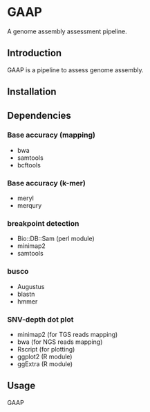 # GAAP
A genome assembly assessment pipeline.

## Introduction

GAAP is a pipeline to assess genome assembly. 

## Installation


## Dependencies

### Base accuracy (mapping)

* bwa
* samtools 
* bcftools

### Base accuracy (k-mer)

* meryl
* merqury

### breakpoint detection

* Bio::DB::Sam (perl module)
* minimap2
* samtools 

### busco

* Augustus
* blastn
* hmmer

### SNV-depth dot plot

* minimap2 (for TGS reads mapping)
* bwa (for NGS reads mapping)
* Rscript (for plotting)
* ggplot2 (R module)
* ggExtra (R module)

## Usage

GAAP

